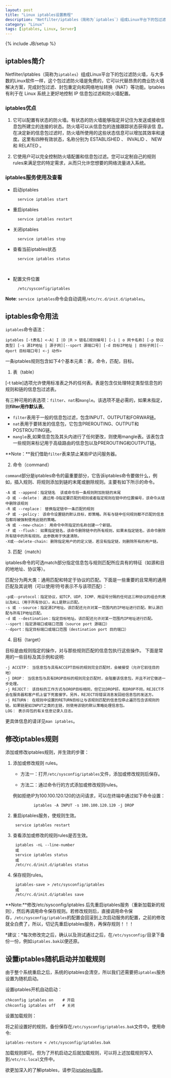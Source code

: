 ```yaml
---
layout: post
title: "Linux iptables设置教程"
description: "Netfilter/iptables（简称为`iptables`）组成Linux平台下的包过滤防火墙，与大多数的Linux软件一样，这个包过滤防火墙是免费的，它可以代替昂贵的商业防火墙解决方案，完成封包过滤、封包重定向和网络地址转换（NAT）等功能。Iptables有利于在 Linux 系统上更好地控制 IP 信息包过滤和防火墙配置。"
category: "Linux"
tags: [iptables, Linux, Server]
---
```

{% include JB/setup %}



## iptables简介
Netfilter/iptables（简称为`iptables`）组成Linux平台下的包过滤防火墙，与大多数的Linux软件一样，这个包过滤防火墙是免费的，它可以代替昂贵的商业防火墙解决方案，完成封包过滤、封包重定向和网络地址转换（NAT）等功能。Iptables有利于在 Linux 系统上更好地控制 IP 信息包过滤和防火墙配置。

### iptables优点
1. 它可以配置有状态的防火墙。有状态的防火墙能够指定并记住为发送或接收信息包所建立的连接的状态。防火墙可以从信息包的连接跟踪状态获得该信 息。在决定新的信息包过滤时，防火墙所使用的这些状态信息可以增加其效率和速度。这里有四种有效状态，名称分别为 ESTABLISHED 、 INVALID 、 NEW 和 RELATED 。

2. 它使用户可以完全控制防火墙配置和信息包过滤。您可以定制自己的规则rules来满足您的特定需求，从而只允许您想要的网络流量进入系统。

### iptables服务使用及查看
* 启动iptables

        service iptables start  
* 重启iptables

        service iptables restart  
* 关闭iptables

        service iptables stop  

* 查看当前iptables状态
    
        service iptables status
 
* 配置文件位置

        /etc/sysconfig/iptables
**Note**: `service iptables`命令会自动调用`/etc/rc.d/init.d/iptables`。

## iptables命令用法
`iptables`命令语法：

    iptables [-t表名] <-A| I |D |R > 链名[规则编号] [-i | o 网卡名称] [-p 协议类型] [-s 源IP地址 | 源子网][--sport 源端口号] [-d 目标IP地址 | 目标子网][--dport 目标端口号] <-j 动作> 

一条iptables规则包含如下4个基本元素：表，命令，匹配，目标。

1) 表（table）

[-t table]选项允许使用标准表之外的任何表。表是包含仅处理特定类型信息包的规则和链的信息包过滤表。

有三种可用的表选项：`filter`、`nat`和`mangle`。该选项不是必需的，如果未指定，则**filter用作默认表**。

* `filter`表用于一般的信息包过滤，包含INPUT、OUTPUT和FORWAR链。
* `nat`表用于要转发的信息包，它包含PREROUTING、OUTPUT和POSTROUTING链。
* `mangle`表,如果信息包及其头内进行了任何更改，则使用mangle表。该表包含一些规则来标记用于高级路由的信息包以及PREROUTING和OUTPUT链。

**Note：**我们借助`filter`表来禁止某些IP访问服务器。

2) 命令（command）

`command`部分是iptables命令的最重要部分，它告诉iptables命令要做什么，例如，插入规则、将规则添加到链的末尾或删除规则。主要有如下所示的命令。


    -A 或 --append：指定链名  该或命令将一条规则附加到链的末尾
    -D 或 --delete： 通过用-D指定要匹配的规则或者指定规则在链中的位置编号，该命令从链中删除该规则
    -R 或 --replace： 替换指定链中一条匹配的规则
    -P 或 --policy： 该命令设置链的默认目标，即策略。所有与链中任何规则都不匹配的信息包都将被强制使用此链的策略。
    -N 或 --new-chain： 用命令中所指定的名称创建一个新链。
    -F 或 --flush： 如果指定链名，该命令删除链中的所有规则，如果未指定链名，该命令删除所有链中的所有规则。此参数用于快速清除。
    -X或--delete-chain: 删除指定用户的的定义链，若没有指定链，则删除所有的用户链。

3) 匹配（match）

iptables命令的可选match部分指定信息包与规则匹配所应具有的特征（如源和目的地地址、协议等）。

匹配分为两大类：通用匹配和特定于协议的匹配。下面是一些重要的且常用的通用匹配及其说明（可以使用!符号表示不与该项匹配）：

    -p或--protocol：指定协议，如TCP、UDP、ICMP、用逗号分隔的任何这三种协议的组合列表以及ALL（用于所有协议）。ALL是默认匹配。  
    -s 或 --source：指定源IP地址。该匹配还允许对某一范围内的IP地址进行匹配。默认源匹配与所有IP地址匹配。
    -d 或 --destination：指定目标地址。该匹配还允许对某一范围内IP地址进行匹配。
    --sport：指定源端口或端口范围（source port 源端口）      
    --dport：指定目标端口或端口范围（destination port 目的端口）  
    
4) 目标（target）

目标是由规则指定的操作，对与那些规则匹配的信息包执行这些操作。
下面是常用的一些目标及其示例和说明:

    -j ACCETP： 当信息包与具有ACCEPT目标的规则完全匹配时，会被接受（允许它前往目的地）
    -j DROP： 当信息包与具有DROP目标的规则完全匹配时，会阻塞该信息包，并且不对它做进一步处理。
    -j REJECT： 该目标的工作方式与DROP目标相同，但它比DROP好。和DROP不同，REJECT不会在服务器和客户机上留下死套接字。另外，REJECT将错误消息发回给信息包的发送方。
    -j RETURN： 在规则中设置的RETURN目标让与该规则匹配的信息包停止遍历包含该规则的链。如果链是如INPUT之类的主链，则使用该链的默认策略处理信息包。
    LOG： 表示将包的有关信息记录入日志。

更具体信息的请详见`man iptables`。


## 修改iptables规则
添加或修改iptables规则，并生效的步骤：

1. 添加或修改规则 rules。

    * 方法一：打开`/etc/sysconfig/iptables`文件，添加或修改规则后保存。

    * 方法二：通过命令行的方式添加或修改规则rules。

    例如拒绝IP为100.100.120.120的访问请求，可以在终端中通过如下命令设置：
        
                iptables -A INPUT -s 100.100.120.120 -j DROP

2. 重启iptables服务，使规则生效。

        service iptables restart
3. 查看添加或修改的规则rules是否生效。

        iptables -nL --line-number
        或
        service iptables status
        或
        /etc/rc.d/init.d/iptables status

4. 保存规则rules。

        iptables-save > /etc/sysconfig/iptables
        或
        /etc/rc.d/init.d/iptables save

**Note:**修改/etc/sysconfig/iptables 后先重启iptables服务（重新加载新的规则），然后再调用命令保存规则。若修改规则后，直接调用命令保存，`/etc/sysconfig/iptables`的配置会回滚到上次启动服务的配置，之前的修改就全白费了，所以，切记先重启iptables服务，再保存规则！！！

*建议：*每次修改完之后，确认以及测试通过之后，在`/etc/sysconfig/`目录下备份一份，例如`iptables.bak`以便还原。

## 设置iptables随机启动并加载规则
由于整个系统重启之后，系统的iptables会清空，所以我们还需要把`iptables`服务设置为随机启动。

设置iptables开机自动启动：

    chkconfig iptables on    # 开启
    chkconfig iptables off   # 关闭

设置加载规则：

将之前设置好的规则，备份保存在`/etc/sysconfig/iptables.bak`文件中。使用命令:

    iptables-restore < /etc/sysconfig/iptables.bak

加载规则即可。但为了开机启动之后就加载规则，可以将上述加载规则写入到`/etc/rc.local`文件中。




欲更加深入的了解iptables，请参见[iptables指南](http://www.frozentux.net/iptables-tutorial/cn/iptables-tutorial-cn-1.1.19.html#DRAWBACKSWITHRESTORE)。